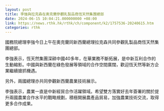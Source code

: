 ```yaml
---
layout: post
title: 李強與拉克森在奧克蘭參觀乳製品商恆天然集團總部
date: 2024-06-15 10:04:21.000000000 +08:00
link: https://news.rthk.hk/rthk/ch/component/k2/1757536-20240615.htm
categories: rthk
---
```


國務院總理李強今日上午在奧克蘭同新西蘭總理拉克森共同參觀乳製品商恆天然集團總部。

李強表示，恆天然集團深耕中國40多年，在華業務不斷拓展，是中新互利合作的生動縮影。中國與新西蘭在綠色發展等領域的合作空間廣闊，歡迎恆天然等新方企業繼續搶抓機遇。

另外，兩國總理亦共同參觀新西蘭農業技術展示。

李強表示，農業一直是中新經貿合作活躍領域。希望雙方落實好去年簽署的關於提升兩國農業合作水平的戰略規劃，積極開展農產品貿易，加強農業技術交流，取得更多合作成果。
